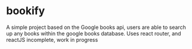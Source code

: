 # bookify
A simple project based on the Google books api, users are able to search up any books within the google books database. Uses react router, and reactJS
incomplete, work in progress
